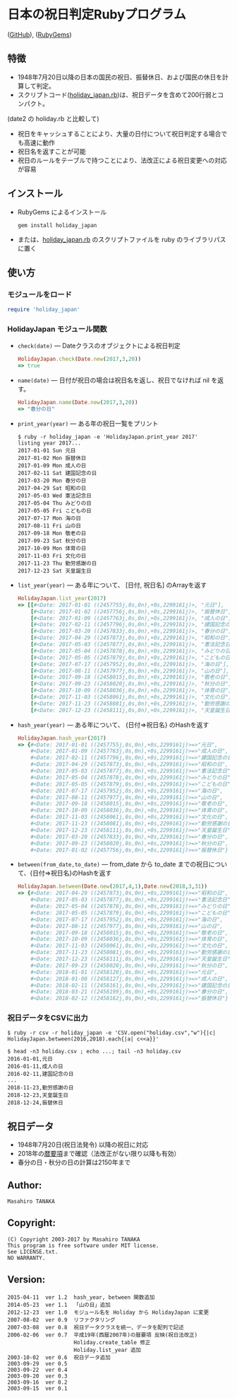 # 日本の祝日判定Rubyプログラム

([GitHub](https://github.com/masa16/holiday_japan)),
([RubyGems](https://rubygems.org/gems/holiday_japan))

## 特徴
* 1948年7月20日以降の日本の国民の祝日、振替休日、および国民の休日を計算して判定。
* スクリプトコード([holiday_japan.rb](https://github.com/masa16/holiday_japan/blob/master/lib/holiday_japan.rb))は、祝日データを含めて200行弱とコンパクト。

(date2 の holiday.rb と比較して)
* 祝日をキャッシュすることにより、大量の日付について祝日判定する場合でも高速に動作
* 祝日名を返すことが可能
* 祝日のルールをテーブルで持つことにより、法改正による祝日変更への対応が容易

## インストール

* RubyGems によるインストール
  ```
  gem install holiday_japan
  ```

* または、[holiday_japan.rb](https://github.com/masa16/holiday_japan/blob/master/lib/holiday_japan.rb)
  のスクリプトファイルを ruby のライブラリパスに置く

## 使い方

### モジュールをロード

  ```ruby
  require 'holiday_japan'
  ```

### HolidayJapan モジュール関数

* `check(date)` ― Dateクラスのオブジェクトによる祝日判定

  ```ruby
  HolidayJapan.check(Date.new(2017,3,20))
  => true
  ```

* `name(date)` ― 日付が祝日の場合は祝日名を返し、祝日でなければ nil を返す。

  ```ruby
  HolidayJapan.name(Date.new(2017,3,20))
  => "春分の日"
  ```

* `print_year(year)` ― ある年の祝日一覧をプリント

  ```
  $ ruby -r holiday_japan -e 'HolidayJapan.print_year 2017'
  listing year 2017...
  2017-01-01 Sun 元日
  2017-01-02 Mon 振替休日
  2017-01-09 Mon 成人の日
  2017-02-11 Sat 建国記念の日
  2017-03-20 Mon 春分の日
  2017-04-29 Sat 昭和の日
  2017-05-03 Wed 憲法記念日
  2017-05-04 Thu みどりの日
  2017-05-05 Fri こどもの日
  2017-07-17 Mon 海の日
  2017-08-11 Fri 山の日
  2017-09-18 Mon 敬老の日
  2017-09-23 Sat 秋分の日
  2017-10-09 Mon 体育の日
  2017-11-03 Fri 文化の日
  2017-11-23 Thu 勤労感謝の日
  2017-12-23 Sat 天皇誕生日
  ```

* `list_year(year)` ― ある年について、 [日付, 祝日名] のArrayを返す

  ```ruby
  HolidayJapan.list_year(2017)
  => [[#<Date: 2017-01-01 ((2457755j,0s,0n),+0s,2299161j)>, "元日"],
      [#<Date: 2017-01-02 ((2457756j,0s,0n),+0s,2299161j)>, "振替休日"],
      [#<Date: 2017-01-09 ((2457763j,0s,0n),+0s,2299161j)>, "成人の日"],
      [#<Date: 2017-02-11 ((2457796j,0s,0n),+0s,2299161j)>, "建国記念の日"],
      [#<Date: 2017-03-20 ((2457833j,0s,0n),+0s,2299161j)>, "春分の日"],
      [#<Date: 2017-04-29 ((2457873j,0s,0n),+0s,2299161j)>, "昭和の日"],
      [#<Date: 2017-05-03 ((2457877j,0s,0n),+0s,2299161j)>, "憲法記念日"],
      [#<Date: 2017-05-04 ((2457878j,0s,0n),+0s,2299161j)>, "みどりの日"],
      [#<Date: 2017-05-05 ((2457879j,0s,0n),+0s,2299161j)>, "こどもの日"],
      [#<Date: 2017-07-17 ((2457952j,0s,0n),+0s,2299161j)>, "海の日"],
      [#<Date: 2017-08-11 ((2457977j,0s,0n),+0s,2299161j)>, "山の日"],
      [#<Date: 2017-09-18 ((2458015j,0s,0n),+0s,2299161j)>, "敬老の日"],
      [#<Date: 2017-09-23 ((2458020j,0s,0n),+0s,2299161j)>, "秋分の日"],
      [#<Date: 2017-10-09 ((2458036j,0s,0n),+0s,2299161j)>, "体育の日"],
      [#<Date: 2017-11-03 ((2458061j,0s,0n),+0s,2299161j)>, "文化の日"],
      [#<Date: 2017-11-23 ((2458081j,0s,0n),+0s,2299161j)>, "勤労感謝の日"],
      [#<Date: 2017-12-23 ((2458111j,0s,0n),+0s,2299161j)>, "天皇誕生日"]]
  ```

* `hash_year(year)` ― ある年について、 {日付=>祝日名} のHashを返す

  ```ruby
  HolidayJapan.hash_year(2017)
  => {#<Date: 2017-01-01 ((2457755j,0s,0n),+0s,2299161j)>=>"元日",
      #<Date: 2017-01-09 ((2457763j,0s,0n),+0s,2299161j)>=>"成人の日",
      #<Date: 2017-02-11 ((2457796j,0s,0n),+0s,2299161j)>=>"建国記念の日",
      #<Date: 2017-04-29 ((2457873j,0s,0n),+0s,2299161j)>=>"昭和の日",
      #<Date: 2017-05-03 ((2457877j,0s,0n),+0s,2299161j)>=>"憲法記念日",
      #<Date: 2017-05-04 ((2457878j,0s,0n),+0s,2299161j)>=>"みどりの日",
      #<Date: 2017-05-05 ((2457879j,0s,0n),+0s,2299161j)>=>"こどもの日",
      #<Date: 2017-07-17 ((2457952j,0s,0n),+0s,2299161j)>=>"海の日",
      #<Date: 2017-08-11 ((2457977j,0s,0n),+0s,2299161j)>=>"山の日",
      #<Date: 2017-09-18 ((2458015j,0s,0n),+0s,2299161j)>=>"敬老の日",
      #<Date: 2017-10-09 ((2458036j,0s,0n),+0s,2299161j)>=>"体育の日",
      #<Date: 2017-11-03 ((2458061j,0s,0n),+0s,2299161j)>=>"文化の日",
      #<Date: 2017-11-23 ((2458081j,0s,0n),+0s,2299161j)>=>"勤労感謝の日",
      #<Date: 2017-12-23 ((2458111j,0s,0n),+0s,2299161j)>=>"天皇誕生日",
      #<Date: 2017-03-20 ((2457833j,0s,0n),+0s,2299161j)>=>"春分の日",
      #<Date: 2017-09-23 ((2458020j,0s,0n),+0s,2299161j)>=>"秋分の日",
      #<Date: 2017-01-02 ((2457756j,0s,0n),+0s,2299161j)>=>"振替休日"}
  ```

* `between(from_date,to_date)` ― from_date から to_date までの祝日について、{日付=>祝日名}のHashを返す

  ```ruby
  HolidayJapan.between(Date.new(2017,4,1),Date.new(2018,3,31))
  => {#<Date: 2017-04-29 ((2457873j,0s,0n),+0s,2299161j)>=>"昭和の日",
      #<Date: 2017-05-03 ((2457877j,0s,0n),+0s,2299161j)>=>"憲法記念日",
      #<Date: 2017-05-04 ((2457878j,0s,0n),+0s,2299161j)>=>"みどりの日",
      #<Date: 2017-05-05 ((2457879j,0s,0n),+0s,2299161j)>=>"こどもの日",
      #<Date: 2017-07-17 ((2457952j,0s,0n),+0s,2299161j)>=>"海の日",
      #<Date: 2017-08-11 ((2457977j,0s,0n),+0s,2299161j)>=>"山の日",
      #<Date: 2017-09-18 ((2458015j,0s,0n),+0s,2299161j)>=>"敬老の日",
      #<Date: 2017-10-09 ((2458036j,0s,0n),+0s,2299161j)>=>"体育の日",
      #<Date: 2017-11-03 ((2458061j,0s,0n),+0s,2299161j)>=>"文化の日",
      #<Date: 2017-11-23 ((2458081j,0s,0n),+0s,2299161j)>=>"勤労感謝の日",
      #<Date: 2017-12-23 ((2458111j,0s,0n),+0s,2299161j)>=>"天皇誕生日",
      #<Date: 2017-09-23 ((2458020j,0s,0n),+0s,2299161j)>=>"秋分の日",
      #<Date: 2018-01-01 ((2458120j,0s,0n),+0s,2299161j)>=>"元日",
      #<Date: 2018-01-08 ((2458127j,0s,0n),+0s,2299161j)>=>"成人の日",
      #<Date: 2018-02-11 ((2458161j,0s,0n),+0s,2299161j)>=>"建国記念の日",
      #<Date: 2018-03-21 ((2458199j,0s,0n),+0s,2299161j)>=>"春分の日",
      #<Date: 2018-02-12 ((2458162j,0s,0n),+0s,2299161j)>=>"振替休日"}
  ```

### 祝日データをCSVに出力

  ```
  $ ruby -r csv -r holiday_japan -e 'CSV.open("holiday.csv","w"){|c| HolidayJapan.between(2016,2018).each{|a| c<<a}}'

  $ head -n3 holiday.csv ; echo ...; tail -n3 holiday.csv
  2016-01-01,元日
  2016-01-11,成人の日
  2016-02-11,建国記念の日
  ...
  2018-11-23,勤労感謝の日
  2018-12-23,天皇誕生日
  2018-12-24,振替休日
  ```

## 祝日データ

* 1948年7月20日(祝日法発令) 以降の祝日に対応
* 2018年の[暦要項](http://eco.mtk.nao.ac.jp/koyomi/yoko/)まで確認（法改正がない限り以降も有効）
* 春分の日・秋分の日の計算は2150年まで

## Author:
    Masahiro TANAKA

## Copyright:
    (C) Copyright 2003-2017 by Masahiro TANAKA
    This program is free software under MIT license.
    See LICENSE.txt.
    NO WARRANTY.

## Version:
    2015-04-11  ver 1.2  hash_year, between 関数追加
    2014-05-23  ver 1.1  「山の日」追加
    2012-12-23  ver 1.0  モジュール名を Holiday から HolidayJapan に変更
    2007-08-02  ver 0.9  リファクタリング
    2007-03-08  ver 0.8  祝日データクラスを統一、データを配列で記述
    2006-02-06  ver 0.7  平成19年(西暦2007年)の暦要項 反映(祝日法改正)
                         Holiday.create_table 修正
                         Holiday.list_year 追加
    2003-10-02  ver 0.6  祝日データ追加
    2003-09-29  ver 0.5
    2003-09-22  ver 0.4
    2003-09-20  ver 0.3
    2003-09-16  ver 0.2
    2003-09-15  ver 0.1
